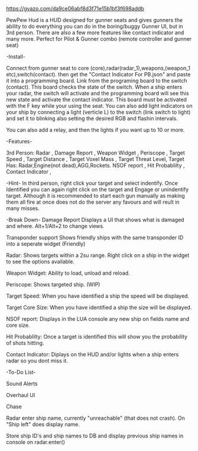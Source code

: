 https://gyazo.com/da9ce06abf8d3f71e15b1bf3f698addb

PewPew Hud is a HUD designed for gunner seats and gives gunners the ability to do everything you can do in the boring/buggy Gunner UI, but in 3rd person. 
There are also a few more features like contact indicator and many more. Perfect for Pilot & Gunner combo (remote controller and gunner seat)


-Install- 

Connect from gunner seat to core (core),radar(radar_1),weapons,(weapon_1 etc),switch(contact). then get the "Contact Indicator For PB.json" and paste it into a programming board. 
Link from the programing board to the switch (contact). This board checks the state of the switch. When a ship enters your radar, the switch will activate and the programming board will see this new state and activate the contact indicator. 
This board must be activated with the F key while your using the seat. You can also add light indicators on your ship by connecting a light (verticle L) to the switch (link switch to light) and set it to blinking also setting the desired RGB and flashin intervals.

You can also add a relay, and then the lights if you want up to 10 or more.




-Features-

3rd Person:
Radar , 
Damage Report , 
Weapon Widget , 
Periscope , 
Target Speed ,
Target Distance ,
Target Voxel Mass ,
Target Threat Level,
Target Has: Radar,Engine(not dead),AGG,Rockets.
NSOF report ,
Hit Probablilty ,
Contact Indicator ,






-Hint-
In third person, right click your target and select indentify. Once Identified you can again right click on the target and Engage or unindentify target. Although it is recommended to start each gun manually as making them all fire at once does not do the server any favours and will reult in many misses.





-Break Down-
Damage Report
Displays a UI that shows what is damaged and where. Alt+1/Alt+2 to change views.

Transponder support
Shows friendly ships with the same transponder ID into a seperate widget (Friendly)

Radar:
Shows targets within a 2su range. Right click on a ship in the widget to see the options available.

Weapon Widget:
Ability to load, unload and reload.

Periscope:
Shows targeted ship. (WIP)

Target Speed:
When you have identified a ship the speed will be displayed.

Target Core Size:
When you have identified a ship the size will be displayed.

NSOF report:
Displays in the LUA console any new ship on fields name and core size.

Hit Probablilty:
Once a target is identified this will show you the probability of shots hitting.

Contact Indicator:
Diplays on the HUD and/or lights when a ship enters radar so you dont miss it.








-To-Do List-

Sound Alerts 

Overhaul UI

Chase

Radar enter ship name, currently "unreachable" (that does not crash). On "Ship left" does display name.

Store ship ID's and ship names to DB and display previous ship names in console on radar.enter()




